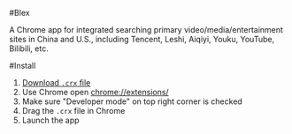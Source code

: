 #Blex

A Chrome app for integrated searching primary video/media/entertainment sites in China and U.S., including Tencent, Leshi, Aiqiyi, Youku, YouTube, Bilibili, etc.

#Install

1. [Download `.crx` file](https://github.com/fuermosi777/blex/releases/tag/0.0.1)
2. Use Chrome open [chrome://extensions/](chrome://extensions/)
3. Make sure "Developer mode" on top right corner is checked
4. Drag the `.crx` file in Chrome
5. Launch the app